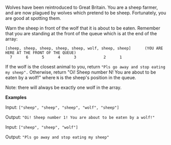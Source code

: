 Wolves have been reintroduced to Great Britain. You are a sheep farmer, and are now plagued by wolves which pretend to be sheep. Fortunately, you are good at spotting them.

Warn the sheep in front of the wolf that it is about to be eaten. Remember that you are standing at the front of the queue which is at the end of the array:

 ```
 [sheep, sheep, sheep, sheep, sheep, wolf, sheep, sheep]      (YOU ARE HERE AT THE FRONT OF THE QUEUE)
   7      6      5      4      3            2      1
 ```
 If the wolf is the closest animal to you, return ```"Pls go away and stop eating my sheep".``` Otherwise, return "Oi! Sheep number N! You are about to be eaten by a wolf!" where ```N``` is the sheep's position in the queue.

Note: there will always be exactly one wolf in the array.

**Examples**

Input: ```["sheep", "sheep", "sheep", "wolf", "sheep"]```

Output: ```"Oi! Sheep number 1! You are about to be eaten by a wolf!"```

Input: ```["sheep", "sheep", "wolf"]```

Output: ```"Pls go away and stop eating my sheep"```

